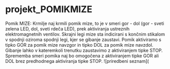 # projekt_POMIKMIZE
Pomik MIZE: Krmilje naj krmili pomik mize, to je v smeri gor - dol (gor - sveti zelena LED, dol, sveti rdeča LED), prek aktiviranja ustreznih elektromagnetnih ventilov. Skrajni legi mize sta indicirani s končnim stikalom v spodnji oziroma spodnji legi, kjer se gibanje zaustavi. Pomik aktiviramo s tipko GOR za pomik mize navzgor in tipko DOL za pomik mize navzdol. Gibanje lahko v kateremkoli trenutku zaustavimo z aktiviranjem tipke STOP. Sprememba smeri pomika naj bo omogočena z aktiviranjem tipke GOR ali DOL brez predhodnega aktiviranja tipke STOP.
![priredbeni seznam](
